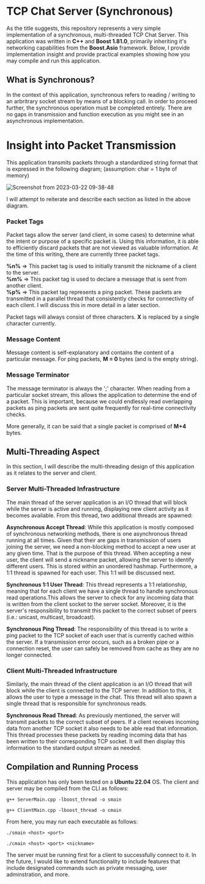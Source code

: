 # TCP Chat Server (Synchronous)

As the title suggests, this repository represents a very simple implementation of a synchronous, multi-threaded TCP Chat Server. 
This application was written in **C++** and **Boost 1.81.0**, primarily inheriting it's networking capabilities from the **Boost.Asio** 
framework. Below, I provide implementation insight and provide practical examples showing how you may compile and run this application.  

## What is Synchronous?

In the context of this application, synchronous refers to reading / writing to an arbritrary socket stream by means of a blocking call. 
In order to proceed further, the synchronous operation must be completed entirely. There are no gaps in transmission and function
execution as you might see in an asynchronous implementation.

# Insight into Packet Transmission  

This application transmits packets through a standardized string format that is expressed in the following diagram; (assumption: char = 1 byte of memory)   
  
  
![Screenshot from 2023-03-22 09-38-48](https://user-images.githubusercontent.com/46636441/226922122-27d152e5-07cf-4e26-bb96-8ea296e3ddc9.png)

I will attempt to reiterate and describe each section as listed in the above diagram.

### Packet Tags  

Packet tags allow the server (and client, in some cases) to determine what the intent or purpose of a specific packet is. Using this information,
it is able to efficiently discard packets that are not viewed as valuable information. At the time of this writing, there are currently three
packet tags.

  **%n%** => This packet tag is used to initially transmit the nickname of a client to the server.  
  **%m%** => This packet tag is used to declare a message that is sent from another client.  
  **%p%** => This packet tag represents a ping packet. These packets are transmitted in a parallel thread that consistently checks for connectivity
         of each client. I will discuss this in more detail in a later section.
         
Packet tags will always consist of three characters. **X** is replaced by a single character currently.

### Message Content  

Message content is self-explanatory and contains the content of a particular message. For ping packets, **M = 0** bytes (and is the empty string).  

### Message Terminator  

The message terminator is always the ';' character. When reading from a particular socket stream, this allows the application to determine the end
of a packet. This is important, because we could endlessly read overlapping packets as ping packets are sent quite frequently for real-time 
connectivity checks.  

More generally, it can be said that a single packet is comprised of **M+4** bytes.  

## Multi-Threading Aspect

In this section, I will describe the multi-threading design of this application as it relates to the server and client.

### Server Multi-Threaded Infrastructure

The main thread of the server application is an I/O thread that will block while the server is active and running, displaying new client
activity as it becomes available. From this thread, two additional threads are spawned:

  **Asynchronous Accept Thread**: While this application is mostly composed of synchronous networking methods, there is one
  asynchronous thread running at all times. Given that their are gaps in transmission of users joining the server, we need
  a non-blocking method to accept a new user at any given time. That is the purpose of this thread. When accepting a new 
  user, the client will send a nickname packet, allowing the server to identify different users. This is stored within an
  unordered hashmap. Furthermore, a 1:1 thread is spawned for each user. This 1:1 will be discussed next.
  
  **Synchronous 1:1 User Thread**: This thread represents a 1:1 relationship, meaning that for each client we have a single
  thread to handle synchronous read operations.This allows the server to check for any incoming data that is written from
  the client socket to the server socket. Moreover, it is the server's responsibility to transmit this packet to the correct
  subset of peers (i.e.: unicast, multicast, broadcast).
  
  **Synchronous Ping Thread**: The responsibility of this thread is to write a ping packet to the TCP socket of each user that
  is currently cached within the server. If a transmission error occurs, such as a broken pipe or a connection reset, the user
  can safely be removed from cache as they are no longer connected.
  
### Client Multi-Threaded Infrastructure  

Similarly, the main thread of the client application is an I/O thread that will block while the client is connected to the
TCP server. In addition to this, it allows the user to type a message in the chat. This thread will also spawn a single thread
that is responsible for synchronous reads.    

  **Synchronous Read Thread**: As previously mentioned, the server will transmit packets to the correct subset of peers. If a client
  receives incoming data from another TCP socket it also needs to be able read that information. This thread processes these packets
  by reading incoming data that has been written to their corresponding TCP socket. It will then display this information to the
  standard output stream as needed.
  
## Compilation and Running Process  

This application has only been tested on a **Ubuntu 22.04** OS. The client and server may be compiled from the CLI as follows: 

```g++ ServerMain.cpp -lboost_thread -o smain```

```g++ ClientMain.cpp -lboost_thread -o cmain```

From here, you may run each executable as follows:  

```./smain <host> <port>```

```./cmain <host> <port> <nickname>```  

The server must be running first for a client to successfully connect to it. In the future, I would like to extend functionality
to include features that include designated commands such as private messaging, user adminstration, and more.
